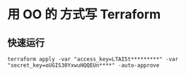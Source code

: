 # 用 OO 的 方式写 Terraform 

## 快速运行
`terraform apply -var "access_key=LTAI5t*********" -var "secret_key=oUGIS30YxwuHQQEUn****" -auto-approve`



